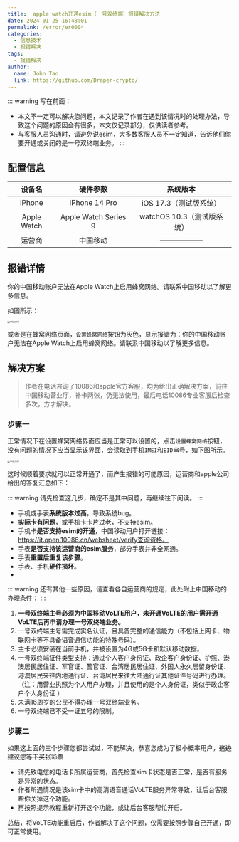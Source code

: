 ```yaml
---
title:  apple watch开通esim（一号双终端）报错解决方法
date: 2024-01-25 16:48:01
permalink: /error/er0004
categories: 
  - 信息技术
  - 报错解决
tags: 
  - 报错解决
author: 
  name: John Tao
  link: https://github.com/Draper-crypto/
---
```


::: warning
写在前面：

- 本文不一定可以解决您问题，本文记录了作者在遇到该情况时的处理办法，导致这个问题的原因会有很多，本文仅记录部分，仅供读者参考。
- 与客服人员沟通时，请避免说esim，大多数客服人员不一定知道，告诉他们你要开通或关闭的是一号双终端业务。
:::

## 配置信息

|   设备名    |       硬件参数       |          系统版本          |
| :---------: | :------------------: | :------------------------: |
|   iPhone    |    iPhone 14 Pro     |   iOS 17.3（测试版系统）   |
| Apple Watch | Apple Watch Series 9 | watchOS 10.3（测试版系统） |
|   运营商    |       中国移动       |           ——————           |

## 报错详情

你的中国移动账户无法在Apple Watch上启用蜂窝网络。请联系中国移动以了解更多信息。

如图所示：

<img src="https://typora-img-1301299232.cos.ap-shanghai.myqcloud.com/img2/202401242048482.PNG" alt="IMG_9814" style="zoom:33%;" />

或者是在蜂窝网络页面，`设置蜂窝网络`按钮为灰色，显示报错为：你的中国移动账户无法在Apple Watch上启用蜂窝网络。请联系中国移动以了解更多信息。

## 解决方案

> 作者在电话咨询了10086和apple官方客服，均为给出正确解决方案，前往中国移动营业厅，补卡两张，仍无法使用，最后电话10086专业客服后检查多次，方才解决。

### 步骤一

正常情况下在设置蜂窝网络界面应当是正常可以设置的，点击`设置蜂窝网络`按钮，没有问题的情况下应当显示该界面，会读取到手机`IMEI`和`EID`串号，如下图所示。

<img src="https://typora-img-1301299232.cos.ap-shanghai.myqcloud.com/img2/202401242112669.PNG" alt="IMG_9821" style="zoom:33%;" />

这时候顺着要求就可以正常开通了，而产生报错的可能原因，运营商和apple公司给出的答复汇总如下：

::: warning
请先检查这几步，确定不是其中问题，再继续往下阅读。
:::

- 手机或手表**系统版本过高**，导致系统bug。
- **实际卡有问题**，或手机卡卡片过老，不支持esim。
- 手机卡**是否支持esim的开通**，中国移动用户打开链接：https://it.open.10086.cn/websheet/verify查询资格。
- 手表**是否支持该运营商的esim服务**，部分手表并非全网通。
- 手表**重置后重复该步骤**。
- 手表、手机**硬件损坏**。
- 
::: warning
还有其他一些原因，请查看各自运营商的规定，此处附上中国移动的办理条件：
:::

1. **一号双终端主号必须为中国移动VoLTE用户，未开通VoLTE的用户需开通VoLTE后再申请办理一号双终端业务。** 
2. 一号双终端主号需完成实名认证，且具备完整的通信能力（不包括上网卡、物联网卡等不具备语音通信功能的特殊号码）。
3. 主卡必须安装在当前手机，并被设置为4G或5G卡和默认移动数据。 
4. 一号双终端证件类型支持：通过个人客户身份证、政企客户身份证、护照、港澳居民居住证、军官证、警官证、台湾居民居住证、外国人永久居留身份证、港澳居民来往内地通行证、台湾居民来往大陆通行证其他证件号码进行办理。 （注：用营业执照为个人用户办理，并且使用的是个人身份证，类似于政企客户个人身份证 ）
5. 未满16周岁的公民不得办理一号双终端业务。
6. 一号双终端已不受一证五号的限制。 

### 步骤二

如果这上面的三个步骤您都尝试过，不能解决，恭喜您成为了极小概率用户，~~这边建议您等下买张彩票~~

- 请先致电您的电话卡所属运营商，首先检查sim卡状态是否正常，是否有服务是异常的状态。
- 作者所遇情况是该sim卡中的高清语音通话VoLTE服务异常导致，让后台客服帮你关掉这个功能。
- 再按照提示教程重新打开这个功能，或让后台客服帮忙开启。

总结，将VoLTE功能重启后，作者解决了这个问题，仅需要按照步骤自己开通，即可正常使用。